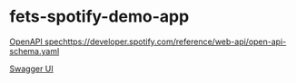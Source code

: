 # fets-spotify-demo-app

[OpenAPI spec](https://developer.spotify.com/reference/web-api/open-api-schema.yaml)https://developer.spotify.com/reference/web-api/open-api-schema.yaml

[Swagger UI](https://petstore.swagger.io/?url=https://api.apis.guru/v2/specs/spotify.com/sonallux/2023.2.27/openapi.json)
